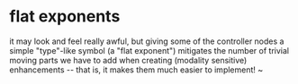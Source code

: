 # flat exponents

it may look and feel really awful, but giving some of the controller nodes
a simple "type"-like symbol (a "flat exponent") mitigates the number of
trivial moving parts we have to add when creating (modality sensitive)
enhancements -- that is, it makes them much easier to implement!
~
